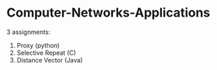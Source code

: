 # Computer-Networks-Applications

3 assignments:

1. Proxy (python)
2. Selective Repeat (C)
3. Distance Vector (Java)
